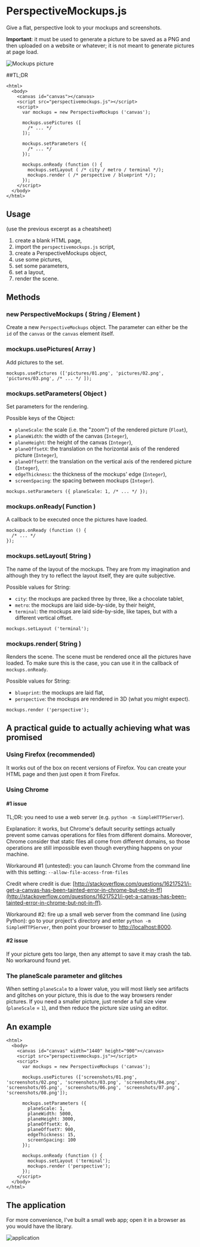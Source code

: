 PerspectiveMockups.js
================

Give a flat, perspective look to your mockups and screenshots.

**Important**: it must be used to generate a picture to be saved as a PNG and then uploaded on a website or whatever; it is not meant to generate pictures at page load.

![Mockups picture](http://i.imgur.com/EdOXg9m.png)

##TL;DR
```
<html>
  <body>
    <canvas id="canvas"></canvas>
    <script src="perspectivemockups.js"></script>
    <script>
      var mockups = new PerspectiveMockups ('canvas');

      mockups.usePictures ([
        /* ... */
      ]);

      mockups.setParameters ({
        /* ... */
      });

      mockups.onReady (function () {
        mockups.setLayout ( /* city / metro / terminal */);
        mockups.render ( /* perspective / blueprint */);
      });
    </script>
  </body>
</html>
```

## Usage
(use the previous excerpt as a cheatsheet)

1. create a blank HTML page,
2. import the `perspectivemockups.js` script,
3. create a PerspectiveMockups object,
4. use some pictures, 
5. set some parameters,
6. set a layout,
7. render the scene.

## Methods

### new PerspectiveMockups ( String / Element )

Create a new `PerspectiveMockups` object. The parameter can either be the `id` of the `canvas` or the `canvas` element itself.

### mockups.usePictures( Array )

Add pictures to the set.

```
mockups.usePictures (['pictures/01.png', 'pictures/02.png', 'pictures/03.png', /* ... */ ]);
```

### mockups.setParameters( Object )

Set parameters for the rendering.

Possible keys of the Object:
 - `planeScale`: the scale (i.e. the "zoom") of the rendered picture (`Float`),
 - `planeWidth`: the width of the canvas (`Integer`),
 - `planeHeight`: the height of the canvas (`Integer`),
 - `planeOffsetX`: the translation on the horizontal axis of the rendered picture (`Integer`),
 - `planeOffsetY`: the translation on the vertical axis of the rendered picture (`Integer`),
 - `edgeThickness`: the thickness of the mockups' edge (`Integer`),
 - `screenSpacing`: the spacing between mockups (`Integer`).

```
mockups.setParameters ({ planeScale: 1, /* ... */ });
```

### mockups.onReady( Function )

A callback to be executed once the pictures have loaded.

```
mockups.onReady (function () {
  /* ... */
});
```

### mockups.setLayout( String )

The name of the layout of the mockups. They are from my imagination and although they try to reflect the layout itself, they are quite subjective.

Possible values for String:
 - `city`: the mockups are packed three by three, like a chocolate tablet,
 - `metro`: the mockups are laid side-by-side, by their height,
 - `terminal`: the mockups are laid side-by-side, like tapes, but with a different vertical offset.

```
mockups.setLayout ('terminal');
```

### mockups.render( String )

Renders the scene. The scene must be rendered once all the pictures have loaded. To make sure this is the case, you can use it in the callback of `mockups.onReady`.

Possible values for String:
 - `blueprint`: the mockups are laid flat,
 - `perspective`: the mockups are rendered in 3D (what you might expect).

```
mockups.render ('perspective');
```

## A practical guide to actually achieving what was promised

### Using Firefox (recommended)

It works out of the box on recent versions of Firefox. You can create your HTML page and then just open it from Firefox.

### Using Chrome

#### #1 issue
TL;DR: you need to use a web server (e.g. `python -m SimpleHTTPServer`).

Explanation: it works, but Chrome's default security settings actually prevent some canvas operations for files from different domains. Moreover, Chrome consider that static files all come from different domains, so those operations are still impossible even though everything happens on your machine.

Workaround #1 (untested): you can launch Chrome from the command line with this setting: `--allow-file-access-from-files`

Credit where credit is due: [http://stackoverflow.com/questions/16217521/i-get-a-canvas-has-been-tainted-error-in-chrome-but-not-in-ff](http://stackoverflow.com/questions/16217521/i-get-a-canvas-has-been-tainted-error-in-chrome-but-not-in-ff).

Workaround #2: fire up a small web server from the command line (using Python): go to your project's directory and enter `python -m SimpleHTTPServer`, then point your browser to [http://localhost:8000](http://localhost:8000).

#### #2 issue

If your picture gets too large, then any attempt to save it may crash the tab. No workaround found yet.

### The planeScale parameter and glitches

When setting `planeScale` to a lower value, you will most likely see artifacts and glitches on your picture, this is due to the way browsers render pictures. If you need a smaller picture, just render a full size view (`planeScale` = `1`), and then reduce the picture size using an editor.

## An example
```
<html>
  <body>
    <canvas id="canvas" width="1440" height="900"></canvas>
    <script src="perspectivemockups.js"></script>
    <script>
      var mockups = new PerspectiveMockups ('canvas');

      mockups.usePictures (['screenshots/01.png', 'screenshots/02.png', 'screenshots/03.png', 'screenshots/04.png', 'screenshots/05.png', 'screenshots/06.png', 'screenshots/07.png', 'screenshots/08.png']);

      mockups.setParameters ({
        planeScale: 1,
        planeWidth: 5000,
        planeHeight: 3000,
        planeOffsetX: 0,
        planeOffsetY: 900,
        edgeThickness: 15,
        screenSpacing: 100
      });

      mockups.onReady (function () {
        mockups.setLayout ('terminal');
        mockups.render ('perspective');
      });
    </script>
  </body>
</html>
```

## The application

For more convenience, I've built a small web app; open it in a browser as you would have the library.

![application](http://i.imgur.com/ujSiIjB.png)

